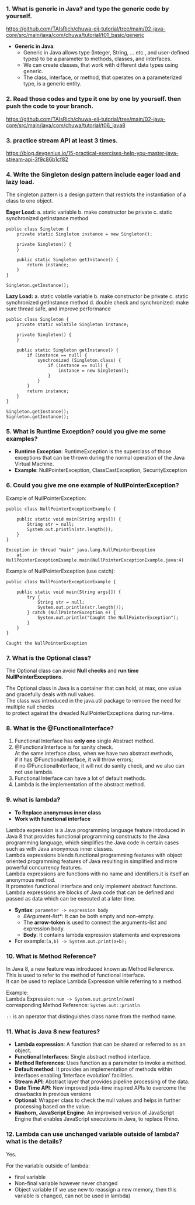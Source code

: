 ### 1. What is generic in Java? and type the generic code by yourself.  
   https://github.com/TAIsRich/chuwa-eij-tutorial/tree/main/02-java-core/src/main/java/com/chuwa/tutorial/t01_basic/generic
   - **Generic in Java**:  
       - Generic in Java allows type (Integer, String, … etc., and user-defined types) to be a parameter to methods, classes, and interfaces.  
       - We can create classes, that work with different data types using generic.  
       - The class, interface, or method, that operates on a parameterized type, is a generic entity.


### 2. Read those codes and type it one by one by yourself. then push the code to your branch.
   https://github.com/TAIsRich/chuwa-eij-tutorial/tree/main/02-java-core/src/main/java/com/chuwa/tutorial/t06_java8


### 3. practice stream API at least 3 times.  
   https://blog.devgenius.io/15-practical-exercises-help-you-master-java-stream-api-3f9c86b1cf82


### 4. Write the Singleton design pattern include eager load and lazy load.
The singleton pattern is a design pattern that restricts the instantiation of a class to one object.

**Eager Load:**
a. static variable
b. make constructor be private
c. static synchronized getInstance method
```
public class Singleton {
    private static Singleton instance = new Singleton();
    
    private Singleton() {
    }
    
    public static Singleton getInstance() {
        return instance;
    }
}

Singleton.getInstance();
```

**Lazy Load:**
a. static volatile variable
b. make constructor be private
c. static synchronized getInstance method
d. double check and synchronized: make sure thread safe, and improve performance
```
public class Singleton {
    private static volatile Singleton instance;
    
    private Singleton() {
    }
    
    public static Singleton getInstance() {
        if (instance == null) {
            synchronized (Singleton.class) { 
                if (instance == null) {
                    instance = new Singleton();
                }
            }
        }
        return instance;
    }
}

Singleton.getInstance();
Signleton.getInstance();
```


### 5. What is Runtime Exception? could you give me some examples?
- **Runtime Exception**: RuntimeException is the superclass of those exceptions that can be thrown during the normal operation of the Java Virtual Machine.  
- **Example**: NullPointerException, ClassCastException, SecurityException

### 6. Could you give me one example of NullPointerException?
Example of NullPointerException: 
```aidl
public class NullPointerExceptionExample {

    public static void main(String args[]) {
        String str = null;
        System.out.println(str.length());
    }
}
```
```aidl
Exception in thread "main" java.lang.NullPointerException
	at NullPointerExceptionExample.main(NullPointerExceptionExample.java:4)
```
Example of NullPointerException (use catch):
```aidl
public class NullPointerExceptionExample {

    public static void main(String args[]) {
        try {
            String str = null;
            System.out.println(str.length());
        } catch (NullPointerException e) {
            System.out.println("Caught the NullPointerException");
        }
    }
}
```
```aidl
Caught the NullPointerException
```


### 7. What is the Optional class?
The Optional class can avoid **Null checks** and **run time NullPointerExceptions**.

The Optional class in Java is a container that can hold, at max, one value and gracefully deals with null values.  
The class was introduced in the java.util package to remove the need for multiple null checks  
to protect against the dreaded NullPointerExceptions during run-time.


### 8. What is the @FunctionalInterface?
1) Functional Interface has **only one** single Abstract method.
2) @FunctionalInterface is for sanity check.  
   At the same interface class, when we have two abstract methods,  
   if it has @FunctionalInterface, it will throw errors;  
   if no @FunctionalInterface, it will not do sanity check, and we also can not use lambda.
3) Functional Interface can have a lot of default methods.
4) Lambda is the implementation of the abstract method.


### 9. what is lambda?
- **To Replace anonymous inner class**  
- **Work with functional interface**

Lambda expression is a Java programming language feature introduced in Java 8 
that provides functional programming constructs to the Java programming language, 
which simplifies the Java code in certain cases such as with Java anonymous inner classes.  
Lambda expressions blends functional programming features with object oriented programming features of Java resulting 
in simplified and more powerful concurrency features.  
Lambda expressions are functions with no name and identifiers.it is itself an anonymous method.  
It promotes functional interface and only implement abstract functions.
Lambda expressions are blocks of Java code that can be defined and passed as data 
which can be executed at a later time.

- **Syntax**: `parameter -> expression body`
    - *8Argument-list**: It can be both empty and non-empty.
    - The **arrow-token** is used to connect the arguments-list and expression body.
    - **Body**: It contains lambda expression statements and expressions
- For example:`(a,b) -> System.out.print(a+b);`

### 10. What is Method Reference?
In Java 8, a new feature was introduced known as Method Reference.  
This is used to refer to the method of functional interface.  
It can be used to replace Lambda Expression while referring to a method.

Example:  
Lambda Expression: `num -> System.out.println(num)`  
corresponding Method Reference: `System.out::println`

`::` is an operator that distinguishes class name from the method name.


### 11. What is Java 8 new features?
- **Lambda expression**: A function that can be shared or referred to as an object.
- **Functional Interfaces**: Single abstract method interface.
- **Method References**: Uses function as a parameter to invoke a method.
- **Default method**: It provides an implementation of methods within interfaces enabling 'Interface evolution' facilities.
- **Stream API**: Abstract layer that provides pipeline processing of the data.
- **Date Time API**: New improved joda-time inspired APIs to overcome the drawbacks in previous versions
- **Optional**: Wrapper class to check the null values and helps in further processing based on the value.
- **Nashorn, JavaScript Engine**: An improvised version of JavaScript Engine that enables JavaScript executions in Java, to replace Rhino.


### 12. Lambda can use unchanged variable outside of lambda? what is the details?
Yes.  

For the variable outside of lambda:
- final variable
- Non-final variable however never changed
- Object variable (if we use new to reassign a new memory, then this variable is changed, can not be used in lambda)



